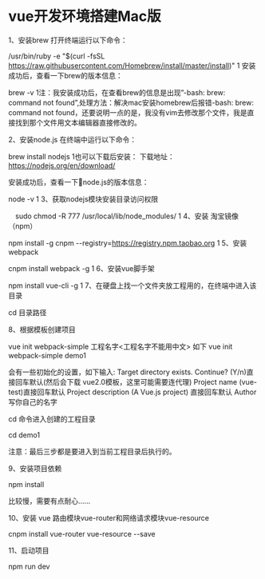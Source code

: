 # vue开发环境搭建Mac版
1、安装brew 
打开终端运行以下命令：

/usr/bin/ruby -e "$(curl -fsSL https://raw.githubusercontent.com/Homebrew/install/master/install)"
1
安装成功后，查看一下brew的版本信息：

brew -v
1注：我安装成功后，在查看brew的信息是出现”-bash: brew: command not found”,处理方法：解决mac安装homebrew后报错-bash: brew: command not found，还要说明一点的是，我没有vim去修改那个文件，我是直接找到那个文件用文本编辑器直接修改的。

2、安装node.js 
在终端中运行以下命令：

brew install nodejs
1也可以下载后安装： 
下载地址：https://nodejs.org/en/download/

安装成功后，查看一下node.js的版本信息：

node -v
1
3、获取nodejs模块安装目录访问权限

　sudo chmod -R 777 /usr/local/lib/node_modules/
1
4、安装 淘宝镜像 （npm）

npm install -g cnpm --registry=https://registry.npm.taobao.org
1
5、安装webpack

cnpm install webpack -g
1
6、安装vue脚手架

npm install vue-cli -g
1
7、在硬盘上找一个文件夹放工程用的，在终端中进入该目录

cd 目录路径

8、根据模板创建项目

vue init webpack-simple 工程名字<工程名字不能用中文>
如下
vue init webpack-simple demo1

会有一些初始化的设置，如下输入: 
Target directory exists. Continue? (Y/n)直接回车默认(然后会下载 vue2.0模板，这里可能需要连代理) 
Project name (vue-test)直接回车默认 
Project description (A Vue.js project) 直接回车默认 
Author 写你自己的名字

cd 命令进入创建的工程目录

cd demo1

注意：最后三步都是要进入到当前工程目录后执行的。

9、安装项目依赖

npm install

比较慢，需要有点耐心……

10、安装 vue 路由模块vue-router和网络请求模块vue-resource

cnpm install vue-router vue-resource --save

11、启动项目

npm run dev
